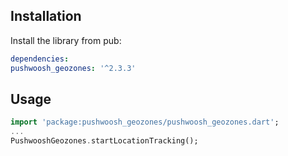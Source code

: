 ## Installation

Install the library from pub:

```yaml
dependencies:
pushwoosh_geozones: '^2.3.3'
```

## Usage
```dart
import 'package:pushwoosh_geozones/pushwoosh_geozones.dart';
...
PushwooshGeozones.startLocationTracking();
```
